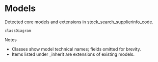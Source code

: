 # Models

Detected core models and extensions in stock_search_supplierinfo_code.

```mermaid
classDiagram
```

Notes
- Classes show model technical names; fields omitted for brevity.
- Items listed under _inherit are extensions of existing models.
